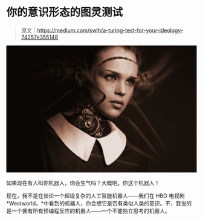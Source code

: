 # 你的意识形态的图灵测试

> 原文：<https://medium.com/swlh/a-turing-test-for-your-ideology-74257e355148>

![](img/ad43f101ef6ce18c382ccdbb4235404e.png)

如果现在有人叫你机器人，你会生气吗？大概吧。你这个机器人！

现在，我不是在谈论一个超级复杂的人工智能机器人——我们在 HBO 电视剧 *Westworld，*中看到的机器人，你会想它是否有类似人类的意识。不，我说的是一个拥有所有预编程反应的机器人——一个不能独立思考的机器人。
